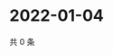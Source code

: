 # 2022-01-04

共 0 条

<!-- BEGIN WEIBO -->
<!-- 最后更新时间 Tue Jan 04 2022 15:14:31 GMT+0800 (China Standard Time) -->

<!-- END WEIBO -->
